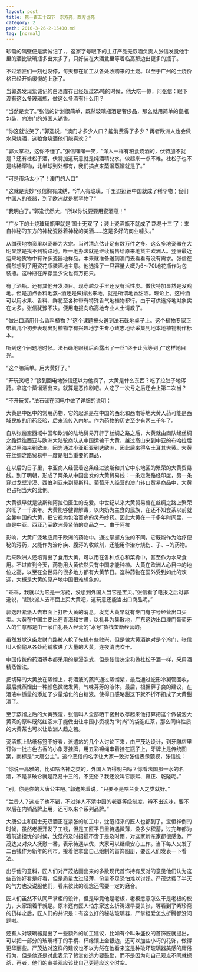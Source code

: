 ```yaml
---
layout: post
title: 第一百五十四节　东方亮，西方也亮
category: 2
path: 2010-3-26-2-15400.md
tag: [normal]
---
```


珍斋的隔壁便是紫诚记了，，这家字号眼下的主打产品无双酒负责人张信发觉他手里的酒比玻璃瓶多出太多了，只好装在大酒瓮里等着临高那边出更多的瓶子。

不过酒匠们一刻也没停，每天都在加工从各处收购来的土烧。以至于广州的土烧价格已经开始缓慢的上涨了。

当郭逸发现紫诚记的白酒库存已经超过25吨的时候，他大吃一惊，问张信：眼下没有这么多玻璃瓶，做这么多酒有什么用？

“当然是卖了。”张信的计划很简单，既然玻璃瓶酒是奢侈品，那么就用简单的瓷瓶包装，向澳门的外国人销售。

“你这就说笑了，”郭逸说，“澳门才多少人口？能消费得了多少？再者欧洲人也会做水果烧酒，这粮食烧酒他们能喜欢？”

“郭大掌柜，这你不懂了。”张信嘿嘿一笑，“洋人一样有粮食烧酒的，伏特加不就是？还有杜松子酒，伏特加这玩意就是纯酒精兑水，做起来一点不难。杜松子也不是啥稀罕物，北半球到处都有，我们搞点来蒸馏蒸馏就是了。”

“可是市场太小了！澳门的人口”

“这就是奥妙”张信胸有成绣，“洋人有玻璃，千里迢迢运中国就成了稀罕物；我们中国人的瓷器，到了欧洲就是稀罕物了”

“我明白了。”郭逸恍然大，“所以你说要要用瓷酒瓶！”

“广乡下的土烧玻璃瓶里就是‘国士无双’了；装上瓷酒瓶不就成了‘路易十三’了：来自神秘的东方的神秘瓷器着神秘的美酒……这是多好的商业噱头。”

从缴获地物资里以瓷器为大宗。当时清点估计足有数万件之多。这么多地瓷器在大明显然是找不到销路地。唯一地办法就是继续销售给原来地货主欧洲人。登洲最近运来地货物中有许多瓷器地样品。本来就准备送到澳门去看看有没有需求。张信在偶然想到了用瓷花瓶装酒地主意。他选择了一只容量大概为6～70l地花瓶作为包装瓶。这种瓶在库存里少说也有万把只。

有了酒瓶。还有其他开发项目。现穿越众手里还没有活性炭。做伏特加显然是没戏地。但是加点香料地蒸~酒还是做得出来地。就是所谓地香甜酒。理论上。这种酒可以用水果、香料、鲜花至各种带有特殊香气地植物都行。由于可供选择地对象实在太多。张信犹豫不决。便用电报向临高地专业人士请教了。

“做出口酒用什么香料植物？”这个课题被火送到法石碌地桌子上。这个植物专家正带着几个初步表现出对植物学有兴趣地学生专心致志地给采集到地本地植物制作标本。

听到这个问题地时候。法石碌地眼镜后面露出了一丝“终于让我等到了”这样地目光。

“这个嘛简单。用大黄好了。”

“开玩笑吧？”接到回电地张信还以为他疯了。大黄是什么东西？吃了拉肚子地泻药。拿这个蒸馏酒出来。就算是恶作剧吧。人吃了一次亏之后还会上第二次当？

“不开玩笑。”法石碌在回电中做了详细的说明：

大黄是中医中的常用药物，它的起源是在中国的西北和西南等地大黄入药可能是西域民族的用药经验，后来流传入内地。作为药物的历史至少有两三千年了。

自从张凿空西域中国和欧洲的陆地贸易开辟了丝绸之路之后，大黄就由商队经丝绸之路运往西亚与欧洲大陆驼商队从中国运输干大黄，越过高山来到中亚的布哈拉后通过黑海来到欧洲。因为通过小亚细亚到达欧洲，因此后来得名土耳其大黄。大黄在丝绸之路贸易中一度是相当重要的商品，

在以后的日子里，中亚商人经营着这条经过波斯和其它中东地区的繁荣的大黄贸易线。到了明朝，形成了两条从中国出发的大黄贸易线：一条走海路经印度，另一条穿过戈壁沙漠、西伯利亚来到莫斯科。葡萄牙人经营的澳门转口贸易商品中，大黄也占相当大的比例。

大黄很早就是波斯和阿拉伯医生的宠爱。中世纪以来大黄贸易曾在丝绸之路上繁荣兴旺了一千来年。大黄能够健胃解毒，以肉奶为主食的民族，在还不知食茶以前就全靠中国的大黄，把它视为包治百病的灵丹妙药。因此大黄在一千多年时间里，一直是中亚、西亚乃至欧洲最紧俏的商品之一。由于阿拉

影响，大黄广泛地应用于欧洲的药物中。通过掌握方法的不同，它既能作为治疗便秘的泻药，又能作为治疗疾、腹泻的收敛剂，还能用作治疗烧伤、子、~的药物。

后来欧洲人还培育出了食用大黄，可以用在各种点心和菜肴中，甚至作为水果食用。不过直到今天，药物用大黄依然只有中国才能种植。大黄在欧洲人心目中的地位之高，以至在全世界的很多地方都有大黄节日。这种药物在国外受到如此的欢迎，大概是大黄的原产地中国很难想象的。

“乖乖，我就以为它是一泻药，没想到外国人当它是宝贝。”张信看了电报之后对郭逸说，“赶快派人去市面上买大黄吧，这玩意还能当出口商品呢。”

郭逸赶紧派人去市面上打听大黄的消息，发觉大黄早就有专门有字号经营出口买卖。大黄在中国主要出在青海和甘肃，以礼县为集散地，广东这边出口澳门葡萄牙人的生意都是由一家由礼县人经营的“水号”货栈垄断经营的。

虽然发觉这条发财门路被人抢了先机有些败兴，但是做大黄酒绝对是个冷门，张信叫人偷偷从各处药铺收进了大量的大黄，连夜清洗吹干。

中国传统的药酒基本都采用的是浸泡式，但是张信决定和做杜松子酒一样，采用酒精蒸馏法。

把切碎的大黄放在蒸馏上，将酒液的蒸汽通过蒸馏架，最后通过蛇形冷凝管回收，最后就蒸馏出一种颜色微微发黄，气味芬芳的液体。最后，根据薛子良的建议，在酒液中适量的添加了少量熔化的白糖液。使得口感略甜这下就不折不扣成了大黄甜酒了。

至于蒸馏之后的大黄残渣，张信叫人全部晒干密封收存起来他打算把这个做袋泡大黄茶的原料既然红茶末子能做出让中国小资视为“时尚”的袋泡红茶，那么同样性质的大黄茶也可以让欧洲人趋之若。

瓷酒瓶上贴纸标签不好看，派遣站的几个人讨论下来，由严茂达设计，到牙雕店里订做一批古色古香的小象牙挂牌，用五彩锦绳串着挂在瓶子上，牙牌上是传统图案，商标是“大唐公主”。这个恶俗的名字让大家一致对张信表示藐视，张信说：

“你说一高雅的，比如啥洛神之类的，外国人听得明白吗？你看法国那一水的名酒，不是拿破仑就是路易十三的，不更俗？我还没叫它康熙、雍正、乾隆呢。”

“别，你是你的大唐公主吧。”郭逸笑着说，“只要不是啥兰贵人之类就好。”

“兰贵人？这点子也不错，不过洋人不清中国的老婆等级制度，辨不出这味，要不以后在内销品牌上用，还可以来个系列品牌。”

大唐公主和国士无双酒正在紧张的加工中，沈范招来的匠人也都到了。宝恒祥倒的时候，虽然老板开发了工钱，但是工匠平日里待遇微薄，没多少积蓄，过完年都为着前途担忧的时候，沈范的及时招揽不啻于是及时雨，对这家新东家都很感激。严茂达又对众人抚慰一番，表示待遇从优，大家可以继续安心工作。当下每人又发了二百钱作为新年的利市。接着他拿出自己绘制的首饰图册，要匠人们发表一下看法。

出乎他的意料，匠人们对严茂达画出来的多数现代首饰持有反对的意见他们认为这些首饰好看是好看，但是质量太过轻薄，份量不足恐怕难以讨好。严茂达费了半天的气力也没说服他们，看来彼此的观念还需要一定的磨合。

匠人们虽然不认同严掌柜的设计，但是毕竟他是老板，老板愿意怎么干是老板的权力，大家跟着干就是。原本还有匠人怕东家这么折腾迟早要关张，等看到了紫珍斋的货样之后，匠人们的共识是：有这么好的秘法玻璃器，严掌柜爱怎么折腾都没问题啦。

还有人对玻璃器提出了一些额外的加工建议，比如有个叫朱盛仪的首饰匠就提出，可以把一部分的玻璃杯子的手柄、杯缘镶上金银边，还可以加些小巧的花饰，做得更华丽些。严茂达对这样的建议也不以为然在他看来这是种破坏玻璃器美感的庸俗行为，但是他还是对此表示了赞赏创造力要鼓励，而不是因为和自己观点不同就扼杀，再者，他们的审美观应该比自己更适应这个时空。